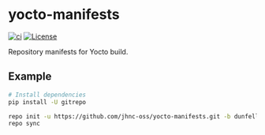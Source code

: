 # yocto-manifests

[![ci](https://github.com/jhnc-oss/yocto-manifests/actions/workflows/ci.yml/badge.svg)](https://github.com/jhnc-oss/yocto-manifests/actions/workflows/ci.yml)
[![License](https://img.shields.io/badge/license-MIT-yellow.svg)](LICENSE)

Repository manifests for Yocto build.

## Example

```sh
# Install dependencies
pip install -U gitrepo

repo init -u https://github.com/jhnc-oss/yocto-manifests.git -b dunfell
repo sync
```
